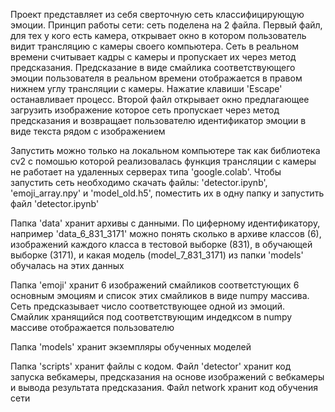 Проект представляет из себя сверточную сеть классифицирующую эмоции. Принцип работы сети: сеть поделена на 2 файла. Первый файл, для тех у кого есть камера, открывает окно в котором пользователь видит трансляцию с камеры своего компьютера. Сеть в реальном времени считывает кадры с камеры и пропускает их через метод предсказания. Предсказание в виде смайлика соответствующего эмоции пользователя в реальном времени отображается в правом нижнем углу трансляции с камеры. Нажатие клавиши 'Escape' останавливает процесс. Второй файл открывает окно предлагающее загрузить изображение которое сеть пропускает через метод предсказания и возвращает пользователю идентификатор эмоции в виде текста рядом с изображением

Запустить можно только на локальном компьютере так как библиотека cv2 с помошью которой реализовалась функция трансляции с камеры не работает на удаленных серверах типа 'google.colab'. Чтобы запустить сеть необходимо скачать файлы: 'detector.ipynb', 'emoji_array.npy' и 'model_old.h5', поместить их в одну папку и запустить файл 'detector.ipynb'

Папка 'data' хранит архивы с данными. По циферному идентификатору, например 'data_6_831_3171' можно понять сколько в архиве классов (6), изображений каждого класса в тестовой выборке (831), в обучающей выборке (3171), и какая модель (model_7_831_3171) из папки 'models' обучалась на этих данных

Папка 'emoji' хранит 6 изображений смайликов соответстующих 6 основным эмоциям и список этих смайликов в виде numpy массива. Сеть предсказывает число соответствующее одной из эмоций. Смайлик хранящийся под соответствующим индедксом в numpy массиве отображается пользователю

Папка 'models' хранит экземпляры обученных моделей

Папка 'scripts' хранит файлы с кодом. Файл 'detector' хранит код запуска вебкамеры, предсказания на основе изображений с вебкамеры и вывода результата предсказания. Файл network хранит код обучения сети
